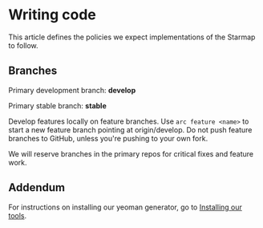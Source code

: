 # Writing code

This article defines the policies we expect implementations of the Starmap to follow.

## Branches

Primary development branch: **develop**

Primary stable branch: **stable**

Develop features locally on feature branches. Use `arc feature <name>` to start a new feature branch pointing at origin/develop. Do not push feature branches to GitHub, unless you're pushing to your own fork.

We will reserve branches in the primary repos for critical fixes and feature work.

## Addendum

For instructions on installing our yeoman generator, go to [Installing our tools](./essentials.md#installing-our-tools).